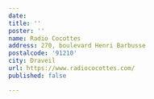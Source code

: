 ```yaml
---
date: 
title: ''
poster: ''
name: Radio Cocottes
address: 270, boulevard Henri Barbusse
postalcode: '91210'
city: Draveil
url: https://www.radiococottes.com/
published: false

---
```

